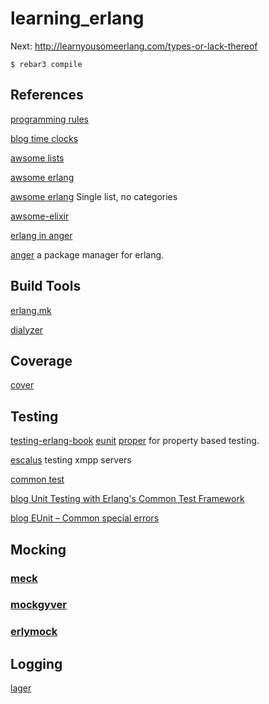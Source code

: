 # learning_erlang

Next: http://learnyousomeerlang.com/types-or-lack-thereof

    $ rebar3 compile

## References
[programming rules](http://www.erlang.se/doc/programming_rules.shtml)

[blog time clocks](https://pavpanchekha.com/blog/time-clocks.html)

[awsome lists](https://awesomerepos.com/erlang)

[awsome erlang](https://github.com/drobakowski/awesome-erlang)

[awsome erlang](https://github.com/uhub/awesome-erlang) Single list, no categories

[awsome-elixir](https://github.com/h4cc/awesome-elixir)

[erlang in anger](https://github.com/heroku/erlang-in-anger)

[anger](https://github.com/agner/agner) a package manager for erlang.

## Build Tools
[erlang.mk](https://github.com/ninenines/erlang.mk)

[dialyzer](http://erlang.org/doc/man/dialyzer.html)

## Coverage

[cover](http://erlang.org/doc/man/cover.html)

## Testing

[testing-erlang-book](https://github.com/zkessin/testing-erlang-book)
[eunit](http://erlang.org/doc/man/eunit.html)
[proper](https://github.com/manopapad/proper) for property based testing.

[escalus](https://github.com/esl/escalus) testing xmpp servers

[common test](http://erlang.org/doc/apps/common_test/index.html)

[blog Unit Testing with Erlang's Common Test Framework](https://streamhacker.com/2008/11/26/unit-testing-with-erlangs-common-test-framework/)

[blog EUnit – Common special errors](https://erlcode.wordpress.com/2010/10/10/eunit-common-special-errors/)

## Mocking

### [meck](https://github.com/eproxus/meck)

### [mockgyver](https://github.com/klajo/mockgyver)
### [erlymock](https://github.com/sheyll/erlymock)

## Logging
[lager](https://github.com/erlang-lager/lager)
